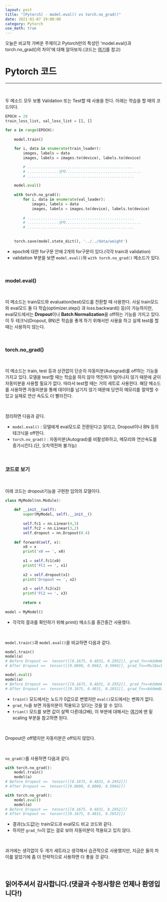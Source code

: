 ```yaml
---
layout: post
title: "[Pytorch] - model.eval() vs torch.no_grad()"
date: 2021-01-07 19:00:00
category: Pytorch
use_math: true
---
```


오늘은 비교적 가벼운 주제이고 Pytorch만의 특성인 'model.eval()과 torch.no_grad()의 차이'에 대해 알아보자.(코드는 [여기](https://github.com/gjustin40/Pytorch-Cookbook/blob/master/Advanced/model.eval_vs_torch.no_grad.ipynb)를 참고)

# Pytorch 코드
<hr>

<br>

두 메소드 모두 보통 Validation 또는 Test할 때 사용을 한다. 아래는 학습을 할 때의 코드이다.
```python
EPOCH = 20
train_loss_list, val_loss_list = [], []

for e in range(EPOCH):
    
    model.train()
    
    for i, data in enumerate(train_loader):
        images, labels = data
        images, labels = images.to(device), labels.to(device)

        # ................................................
        # ..............생략..................................
        # ................................................
    
    model.eval()
    
    with torch.no_grad():
        for i, data in enumerate(val_loader):
            images, labels = data
            images, labels = images.to(device), labels.to(device)
            
        # ................................................
        # ..............생략..................................
        # ................................................
    
    
    torch.save(model.state_dict(), '../../data/weight')
```
- epoch에 대한 for구문 안에 2개의 for구문이 있다.(각각 train과 validation)
- validation 부분을 보면 `model.eval()`와 `with torch.no_grad()` 메소드가 있다.

<br>

### model.eval()

<br>

이 메소드는 train모드와 evaluation(test)모드를 전환할 때 사용한다. 사실 train모드와 eval모드 둘 다 학습(optimizer.step() 과 loss.backward() 등)이 가능하지만, eval모드에서는 **Dropout**이나 **Batch Normalization**을 off하는 기능을 가지고 있다. 이 두 테크닉(Dropout, BN)은 학습을 좋게 하기 위해서만 사용을 하고 실제 test를 할 때는 사용하지 않는다.



<br>

### torch.no_grad()
<br>

이 메소드는 train, test 등과 상관없이 단순히 자동미분(Autograd)를 off하는 기능을 가지고 있다. 모델을 test할 때는 학습을 하지 않아 역전파가 일어나지 않기 때문에 굳이 자동미분을 사용할 필요가 없다. 따라서 test할 때는 거의 세트로 사용한다. 해당 메소드를 사용하면 자동미분을 통해 데이터를 남기지 않기 때문에 당연히 메모리를 절약할 수 있고 실제로 연산 속도도 더 빨라진다.

<br>

정리하면 다음과 같다.
- `model.eval()` : 모델에게 eval모드로 전환된다고 알리고,  Dropout이나 BN 등의 테크닉을 off한다.
- `torch.no_grad()` : 자동미분(Autograd)를 비활성화하고, 메모리와 연산속도를 증가시킨다.(단, 오차역전파 불가능)

<br>

### 코드로 보기

<br>

아래 코드는 dropout기능을 구현한 임의의 모델이다.
```python
class MyModel(nn.Module):
    
    def __init__(self):
        super(MyModel, self).__init__()
        
        self.fc1 = nn.Linear(4,3)
        self.fc2 = nn.Linear(3,2)
        self.dropout = nn.Dropout(0.4)
        
    def forward(self, x):
        x0 = x
        print('x0 == ', x0)
        
        x1 = self.fc1(x0)
        print('FC1 == ', x1)
        
        x2 = self.dropout(x1)
        print('Dropout == ', x2)
        
        x3 = self.fc2(x2)
        print('FC2 == ', x3)
        
        return x
    
model = MyModel()
```
- 각각의 결과를 확인하기 위해 print() 메소드를 중간중간 사용했다.

<br>

`model.train()`과 `model.eval()`을 비교하면 다음과 같다.
```python
model.train()
model(a)
# Before Dropout ==  tensor([[0.1675, 0.4831, 0.2952]], grad_fn=<AddmmBackward>)
# After Dropout ==  tensor([[0.0000, 0.9662, 0.5904]], grad_fn=<MulBackward0>)

model.eval()
model(a)
# Before Dropout ==  tensor([[0.1675, 0.4831, 0.2952]], grad_fn=<AddmmBackward>)
# After Dropout ==  tensor([[0.1675, 0.4831, 0.2952]], grad_fn=<AddmmBackward>)
```
- `train()` 모드에서는 노드가 0값으로 변했지만 `eval()`모드에서는 변화가 없다.
- `grad_fn`을 보면 자동미분이 적용되고 있다는 것을 알 수 있다.
- `trian()` 모드를 보면 값이 살짝 다른데(2배), 이 부분에 대해서는 [여기](https://gjustin40.github.io/pytorch/2020/12/30/Pytorch-DropOut.html)에 맨 밑 scaling 부분을 참고하면 된다.

<br>

Dropout은 off됐지만 자동미분은 off되지 않았다.

<br>

`no_grad()`를 사용하면 다음과 같다.
```python
with torch.no_grad():
    model.train()
    model(a)
# Before Dropout ==  tensor([[0.1675, 0.4831, 0.2952]])
# After Dropout ==  tensor([[0.0000, 0.0000, 0.5904]])

with torch.no_grad():
    model.eval()
    model(a)
# Before Dropout ==  tensor([[0.1675, 0.4831, 0.2952]])
# After Dropout ==  tensor([[0.1675, 0.4831, 0.2952]])
```
- 결과(노드값)는 train모드과 eval모드 비교 코드와 같다.
- 하지만 `grad_fn`이 없는 걸로 보아 자동미분이 적용되고 있지 않다.

<br>

과거에는 생각없이 두 개가 세트라고 생각해서 습관적으로 사용했지만, 지금은 둘의 차이를 알았기에 좀 더 전략적으로 사용하면 더 좋을 것 같다.

<br>

## **읽어주셔서 감사합니다.(댓글과 수정사항은 언제나 환영입니다!)**